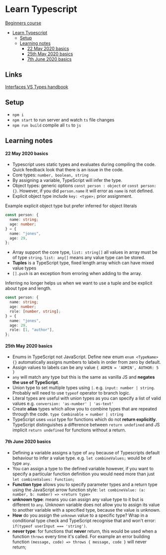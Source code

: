 # Learn Typescript

[Beginners course](https://www.youtube.com/watch?v=BwuLxPH8IDs)

- [Learn Typescript](#learn-typescript)
  - [Setup](#setup)
  - [Learning notes](#learning-notes)
      - [22 May 2020 basics](#22-may-2020-basics)
      - [25th May 2020 basics](#25th-may-2020-basics)
      - [7th June 2020 basics](#7th-june-2020-basics)

## Links

[Interfaces VS Types handbook](https://www.typescriptlang.org/docs/handbook/2/everyday-types.html#differences-between-type-aliases-and-interfaces)

## Setup

- `npm i`
- `npm start` to run server and watch `ts` file changes
- `npm run build` compile all `ts` to `js`

## Learning notes

#### 22 May 2020 basics

- Typescript uses static types and evaluates during compiling the code. Quick feedback look that there is an issue in the code.
- Core types: `number, boolean, string`
- By assigning a variable, TypeScript will infer the type.
- Object types: generic options `const person : object` or `const person: {}`. However, if you did `person.name` it will error as `name` is not defined.
- Explicit object type include `key: <type>;` prior assignment.

Example explicit object type but prefer inferred for object literals

```typescript
const person: {
  name: string;
  age: number;
} = {
  name: "jones",
  age: 29,
};
```

- Array support the core type, `list: string[]` all values in array must be of type `string`. `list: any[]` means any value type can be stored.
- **Tuples** is a TypeScript type, fixed length array which can have mixed value types
- `[].push` is an exception from erroring when adding to the array.

Inferring no longer helps us when we want to use a tuple and be explicit about type and length.

```typescript
const person: {
  name: string;
  age: number;
  role: [number, string];
} = {
  name: "jones",
  age: 29,
  role: [1, "author"],
};
```

#### 25th May 2020 basics

- Enums in TypeScript not JavaScript. Define new enum `enum <TypeName> {}` automatically assigns numbers to labels in order from zero by default.
- Assign values to labels can be any value `{ ADMIN = 'ADMIN', AUTHOR: 5 }`
- `any` will match any type but this is the same as vanilla JS and **negates the use of TypeScript**.
- Union type to set multiple types using `|`. e.g. `input: number | string`. Probably will need to use `typeof` operator to branch logic.
- Literal types are useful with union types as you can specify a list of valid values e.g. `conversion: 'as-number' | 'as-text'`
- Create **alias** types which allow you to combine types that are repeated through the code. `type Combinable = number | string`
- TypeScript uses `void` type for functions which do not **return explicitly**. TypeScript distinguishes a difference between `return undefined` and JS implicit `return undefined` for functions without a return.

#### 7th June 2020 basics

- Defining a variable assigns a type of `any` because of Typescripts default behaviour to infer a value type. e.g. `let combineValues;` would be of type `any`.
- You can assign a type to the defined variable however, if you want to specify a particular function definition you would need more than just `let combineValues: Function;`
- **Function type** allows you to specify parameter types and a return type using the JavaScript arrow function style: `let combineValue: (a: number, b: number) => <return type>`
- **unknown type**: means you can assign any value type to it but is different to `any`. Unknown variable does not allow you to assign its value to another variable with a specified type, because the value is unknown.
- **How** do you assign the `unknown` value to a specific type? Wrap in a conditional type check and TypeScript recognise that and won't error: `if(typeof userInput === 'string')`.
- **never type**: for functions that **never** return, this would be used when a function `throws` every time it's called. For example an error building function `(message, code) => throws { message, code }` will never return;
